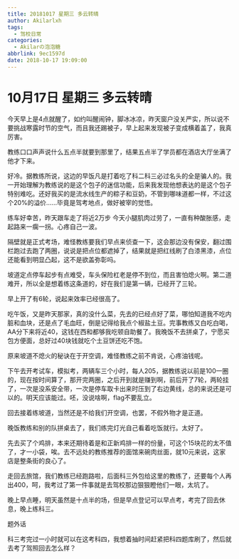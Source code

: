 ```yaml
---
title: 20181017 星期三 多云转晴
author: Akilarlxh
tags:
  - 驾校日常
categories:
  - Akilarの泡泡糖
abbrlink: 9ec1597d
date: 2018-10-17 19:09:00
---
```

# 10月17日 星期三 多云转晴

今天早上是4点就醒了，如约叫醒闹钟，脚冰冰凉，昨天窗户没关严实，所以说不要挑战寒露时节的空气，而且我还踢被子，早上起来发现被子变成横着盖了，我真厉害。

教练口口声声说什么五点半就要到那里了，结果五点半了学员都在酒店大厅坐满了他才下来。

好冷。据教练所说，这边的早饭凡是打着吃了科二科三必过名头的全是骗人的。我一开始理解为教练说的是这个包子的迷信功能，后来我发现他想表达的是这个包子特别难吃。还好我买的是流水线生产的粽子和豆奶，不管到哪味道都一样，不过这个20%的溢价……毕竟是驾考地点，做好被宰的觉悟。

练车好幸苦，昨天跟车走了将近2万步 今天小腿肌肉过劳了，一直有种酸胀感，走起路来一瘸一拐。心疼自己一波。

隔壁就是正式考场，难怪教练要我们早点来侦查一下，这会那边没有保安，翻过围栏跑过去跑了两圈，说说是把点位都遮掉了，结果就是把红线刷了白漆黑漆，点位还能看到明显凸起，这不是欲盖弥彰吗。

坡道定点停车起步有点难受，车头保险杠老是停不到位，而且害怕熄火啊。第二道难开，所以全是想着练这条道的，好在我们是第一辆，已经开了三轮。

早上开了有6轮，说起来效率已经很高了。

吃午饭，又是昨天那家，真的没什么菜，先去的已经点好了菜，哪怕知道我不吃内脏和血块，还是点了毛血旺，倒是记得给我点个椒盐土豆。完事教练又白吃白喝，AA分下来将近40，这钱在西和都够我吃顿自助餐了。我晚饭不去拼桌了，宁愿买包方便面，总好过40块钱就吃个土豆饼还吃不饱。

原来坡道不熄火的秘诀在于开空调，难怪教练之前不肯说，心疼油钱呢。

下午去开考试车，模拟考，两辆车三个小时，每人205，据教练说以前是100一圈的，现在按时间算了，那开完两圈，之后开到就是赚到啊，前后开了7轮，两轮挂了，一次是没系安全带，一次是停车取卡出来时压到了右边黄线，总的来说还是可以的。明天应该能过。呸，没说啥啊，flag不要乱立。

回去接着练坡道，当然还是不给我们开空调，也罢，不假外物才是正道。

晚饭教练和别的队拼桌去了，我们练完灯光自己看着吃饭就行。太好了。

先去买了个鸡排，本来还期待着是和正新鸡排一样的份量，可这个15块花的太不值了，才一小袋，唉。去不远处的教练推荐的面馆来碗肉丝面，就10元来说，这家店是整条街的良心了。

走回去旅馆，我们教练已经跑路啦，后面科三外包给这里的教练了，还要每个人再出400，呵，我考过了第一件事就是去驾校那边狠狠瞪他们一眼，太坑了。

晚上早点睡，明天虽然是十点半的场，但是早点登记可以早点考，考完了回去休息，晚上练科三。

题外话

科三考完过一小时就可以在这考科四，我想着抽时间赶紧把科四题库刷了，然后就去考了驾照回去怎么样？





